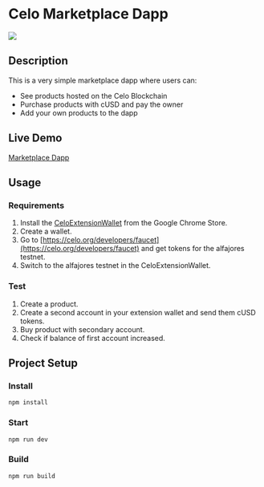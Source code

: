 # Celo Marketplace Dapp

![](https://github.com/dacadeorg/celo-development-101/blob/main/content/gifs/celo_trailer_02.gif)

## Description

This is a very simple marketplace dapp where users can:

- See products hosted on the Celo Blockchain
- Purchase products with cUSD and pay the owner
- Add your own products to the dapp

## Live Demo

[Marketplace Dapp](https://dacadeorg.github.io/celo-marketplace-dapp/)

## Usage

### Requirements

1. Install the [CeloExtensionWallet](https://chrome.google.com/webstore/detail/celoextensionwallet/kkilomkmpmkbdnfelcpgckmpcaemjcdh?hl=en) from the Google Chrome Store.
2. Create a wallet.
3. Go to [https://celo.org/developers/faucet](https://celo.org/developers/faucet) and get tokens for the alfajores testnet.
4. Switch to the alfajores testnet in the CeloExtensionWallet.

### Test

1. Create a product.
2. Create a second account in your extension wallet and send them cUSD tokens.
3. Buy product with secondary account.
4. Check if balance of first account increased.

## Project Setup

### Install

```
npm install
```

### Start

```
npm run dev
```

### Build

```
npm run build
```
